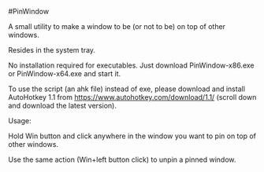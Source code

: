 #PinWindow

A small utility to make a window to be (or not to be) on top of other windows.

Resides in the system tray.

No installation required for executables. Just download PinWindow-x86.exe or PinWindow-x64.exe and start it.

To use the script (an ahk file) instead of exe, please download and install AutoHotkey 1.1 from https://www.autohotkey.com/download/1.1/ (scroll down and download the latest version).

Usage:

Hold Win button and click anywhere in the window you want to pin on top of other windows.

Use the same action (Win+left button click) to unpin a pinned window.

